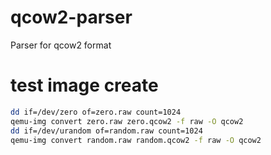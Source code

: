# qcow2-parser
Parser for qcow2 format

# test image create
```bash
dd if=/dev/zero of=zero.raw count=1024
qemu-img convert zero.raw zero.qcow2 -f raw -O qcow2
dd if=/dev/urandom of=random.raw count=1024
qemu-img convert random.raw random.qcow2 -f raw -O qcow2
```
